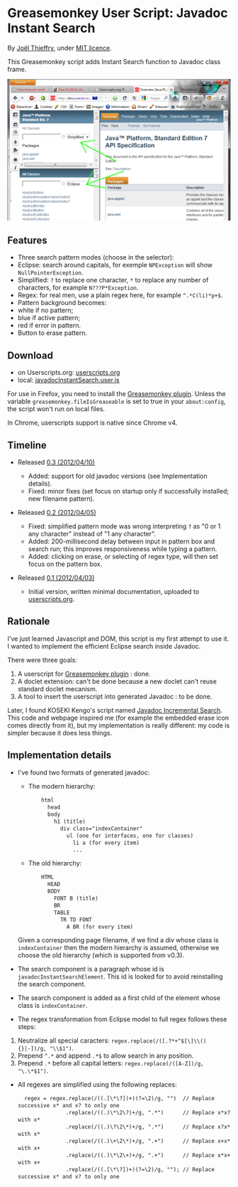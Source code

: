 Greasemonkey User Script: Javadoc Instant Search
================================================
By [Joël Thieffry], under [MIT licence].

This Greasemonkey script adds Instant Search function to Javadoc class frame.

![Screenshot][screenshot]

Features
--------
* Three search pattern modes (choose in the selector):
 * Eclipse: search around capitals, for exemple ``NPException`` will show ``NullPointerException``.
 * Simplified: ``?`` to replace one character, ``*`` to replace any number of characters, for example ``N???P*Exception``.
 * Regex: for real men, use a plain regex here, for example ``^.*C(li)*p+$``.
* Pattern background becomes:
 * white if no pattern;
 * blue if active pattern;
 * red if error in pattern.
* Button to erase pattern.

Download
--------
* on Userscripts.org: [userscripts.org][Userscripts]
* local: [javadocInstantSearch.user.js][current]

For use in Firefox, you need to install the [Greasemonkey plugin]. Unless the variable ``greasemonkey.fileIsGreaseable`` is set to true in your ``about:config``, the script won't run on local files.

In Chrome, userscripts support is native since Chrome v4.

Timeline
--------
* Released [0.3 (2012/04/10)][v0.3]
  * Added: support for old javadoc versions (see Implementation details).
  * Fixed: minor fixes (set focus on startup only if successfully installed; new filename pattern).

* Released [0.2 (2012/04/05)][v0.2]
  * Fixed: simplified pattern mode was wrong interpreting ``?`` as "0 or 1 any character" instead of "1 any character".
  * Added: 200-millisecond delay between input in pattern box and search run; this improves responsiveness while typing a pattern.
  * Added: clicking on erase, or selecting of regex type, will then set focus on the pattern box.

* Released [0.1 (2012/04/03)][v0.1]
  * Initial version, written minimal documentation, uploaded to [userscripts.org][Userscripts].

Rationale
---------
I've just learned Javascript and DOM, this script is my first attempt to use it. I wanted to implement the efficient Eclipse search inside Javadoc.

There were three goals:

 1. A userscript for [Greasemonkey plugin] : done.
 2. A doclet extension: can't be done because a new doclet can't reuse standard doclet mecanism.
 3. A tool to insert the userscript into generated Javadoc : to be done.

Later, I found KOSEKI Kengo's script named [Javadoc Incremental Search]. This code and webpage inspired me (for example the embedded erase icon comes directly from it), but my implementation is really different: my code is simpler because it does less things.

Implementation details
----------------------

* I've found two formats of generated javadoc:

  * The modern hierarchy:

            html
              head
              body
                h1 (title)
                  div class="indexContainer"
                    ul (one for interfaces, one for classes)
                      li a (for every item)
                      ...

  * The old hierarchy:

            HTML
              HEAD
              BODY
                FONT B (title)
                BR
                TABLE
                  TR TD FONT
                    A BR (for every item)

  Given a corresponding page filename, if we find a div whose class is ``indexContainer`` then the modern hierarchy is assumed, otherwise we choose the old hierarchy (which is supported from v0.3).

* The search component is a paragraph whose id is ``javadocInstantSearchElement``. This id is looked for to avoid reinstalling the search component.

* The search component is added as a first child of the element whose class is ``indexContainer``.

* The regex transformation from Eclipse model to full regex follows these steps:
 1. Neutralize all special caracters: ``regex.replace(/([.?*+^$[\]\\(){}|-])/g, "\\$1")``.
 2. Prepend ``^.*`` and append ``.*$`` to allow search in any position.
 3. Prepend ``.*`` before all capital letters: ``regex.replace(/([A-Z])/g, "\.\*$1")``.

* All regexes are simplified using the following replaces:

        regex = regex.replace(/((.[\*\?])+)(?=\2)/g, "")  // Replace successive x* and x? to only one
                     .replace(/((.)\*\2\?)+/g, ".*")      // Replace x*x? with x*
                     .replace(/((.)\?\2\*)+/g, ".*")      // Replace x?x* with x*
                     .replace(/((.)\+\2\*)+/g, ".+")      // Replace x+x* with x+
                     .replace(/((.)\*\2\+)+/g, ".+")      // Replace x*x+ with x+
                     .replace(/((.[\*\?])+)(?=\2)/g, ""); // Replace successive x* and x? to only one

[screenshot]: javadocInstantSearchScreenshot.png
[current]: javadocInstantSearch.user.js
[v0.1]: javadocInstantSearch-0.1.user.js
[v0.2]: javadocInstantSearch-0.2.user.js
[v0.3]: javadocInstantSearch-0.3.user.js
[Joël Thieffry]: http://jo.zerezo.com
[MIT licence]: http://www.opensource.org/licenses/mit-license.php
[Userscripts]: http://userscripts.org/scripts/show/130074
[Greasemonkey plugin]: https://addons.mozilla.org/fr/firefox/addon/greasemonkey/
[Javadoc Incremental Search]: http://www.teria.com/~koseki/tools/gm/javadoc_isearch/index.html
